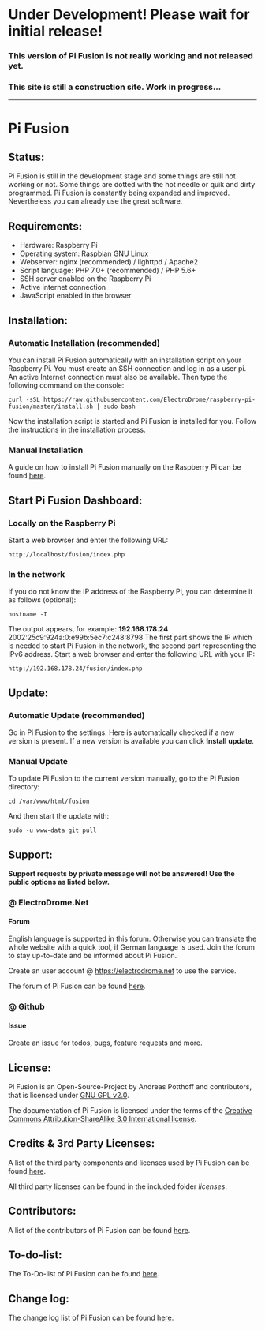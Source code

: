# Under Development! Please wait for initial release!
### This version of Pi Fusion is not really working and not released yet.
### This site is still a construction site. Work in progress...
-------------------------------------------------------------
# Pi Fusion

## Status:
Pi Fusion is still in the development stage and some things are still not working or not. Some things are dotted with the hot needle or quik and dirty programmed. Pi Fusion is constantly being expanded and improved. Nevertheless you can already use the great software.

## Requirements:
- Hardware: Raspberry Pi
- Operating system: Raspbian GNU Linux
- Webserver: nginx (recommended) / lighttpd / Apache2
- Script language: PHP 7.0+ (recommended) / PHP 5.6+ 
- SSH server enabled on the Raspberry Pi
- Active internet connection
- JavaScript enabled in the browser

## Installation:
### Automatic Installation (recommended)
You can install Pi Fusion automatically with an installation script on your Raspberry Pi. You must create an SSH connection and log in as a user pi. An active Internet connection must also be available. Then type the following command on the console:
```
curl -sSL https://raw.githubusercontent.com/ElectroDrome/raspberry-pi-fusion/master/install.sh | sudo bash
```
Now the installation script is started and Pi Fusion is installed for you. Follow the instructions in the installation process.
### Manual Installation
A guide on how to install Pi Fusion manually on the Raspberry Pi can be found [here](https://electrodrome.net/forum/rpi-pi-fusion-general-installation/242-manuelle-installation-von-pi-fusion).

## Start Pi Fusion Dashboard:
### Locally on the Raspberry Pi
Start a web browser and enter the following URL:
```
http://localhost/fusion/index.php
```
### In the network
If you do not know the IP address of the Raspberry Pi, you can determine it as follows (optional):
```
hostname -I
```
The output appears, for example: **192.168.178.24** 2002:25c9:924a:0:e99b:5ec7:c248:8798
The first part shows the IP which is needed to start Pi Fusion in the network, the second part representing the IPv6 address.
Start a web browser and enter the following URL with your IP:
``` 
http://192.168.178.24/fusion/index.php
```

## Update:
### Automatic Update (recommended)
Go in Pi Fusion to the settings. Here is automatically checked if a new version is present. If a new version is available you can click **Install update**.
### Manual Update
To update Pi Fusion to the current version manually, go to the Pi Fusion directory:
```
cd /var/www/html/fusion
```
And then start the update with:
```
sudo -u www-data git pull
```

## Support:
**Support requests by private message will not be answered! Use the public options as listed below.**
### @ ElectroDrome.Net
#### Forum
English language is supported in this forum. Otherwise you can translate the whole website with a quick tool, if German language is used. Join the forum to stay up-to-date and be informed about Pi Fusion.

Create an user account @ https://electrodrome.net to use the service.

The forum of Pi Fusion can be found [here](https://electrodrome.net/forum/rpi-projekt-pi-fusion).
### @ Github
#### Issue
Create an issue for todos, bugs, feature requests and more.

## License:
Pi Fusion is an Open-Source-Project by Andreas Potthoff and contributors, that is licensed under [GNU GPL v2.0](https://www.gnu.org/licenses/gpl-2.0.en.html).

The documentation of Pi Fusion is licensed under the terms of the [Creative Commons Attribution-ShareAlike 3.0 International license](https://creativecommons.org/licenses/by-sa/3.0/).

## Credits & 3rd Party Licenses:
A list of the third party components and licenses used by Pi Fusion can be found [here](https://github.com/ElectroDrome/raspberry-pi-fusion/blob/master/3RD-PARTY-LICENSES.md).

All third party licenses can be found in the included folder _licenses_.

## Contributors:
A list of the contributors of Pi Fusion can be found [here](https://github.com/ElectroDrome/raspberry-pi-fusion/blob/master/CONTRIBUTORS.md).

## To-do-list:
The To-Do-list of Pi Fusion can be found [here](https://github.com/ElectroDrome/raspberry-pi-fusion/blob/master/TO-DO-LIST.md).

## Change log:
The change log list of Pi Fusion can be found [here](https://github.com/ElectroDrome/raspberry-pi-fusion/blob/master/CHANGELOG.md).

